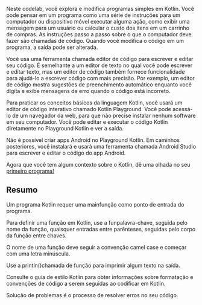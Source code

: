 Neste codelab, você explora e modifica programas simples em Kotlin. Você pode pensar em um programa como uma série de instruções para um computador ou dispositivo móvel executar alguma ação, como exibir uma mensagem para um usuário ou calcular o custo dos itens em um carrinho de compras. As instruções passo a passo sobre o que o computador deve fazer são chamadas de código. Quando você modifica o código em um programa, a saída pode ser alterada.

Você usa uma ferramenta chamada editor de código para escrever e editar seu código. É semelhante a um editor de texto no qual você pode escrever e editar texto, mas um editor de código também fornece funcionalidade para ajudá-lo a escrever código com mais precisão. Por exemplo, um editor de código mostra sugestões de preenchimento automático enquanto você digita e exibe mensagens de erro quando o código está incorreto.

Para praticar os conceitos básicos da linguagem Kotlin, você usará um editor de código interativo chamado Kotlin Playground. Você pode acessá-lo de um navegador da web, para que não precise instalar nenhum software em seu computador. Você pode editar e executar o código Kotlin diretamente no Playground Kotlin e ver a saída.

Não é possível criar apps Android no Playground Kotlin. Em caminhos posteriores, você instalará e usará uma ferramenta chamada Android Studio para escrever e editar o código do app Android.

Agora que você tem algum contexto sobre o Kotlin, dê uma olhada no seu [primeiro programa!](https://github.com/octoelli/codelab/blob/main/introducao/Hello_world.kt)

## Resumo

Um programa Kotlin requer uma mainfunção como ponto de entrada do programa.

Para definir uma função em Kotlin, use a funpalavra-chave, seguida pelo nome da função, quaisquer entradas entre parênteses, seguidas pelo corpo da função entre chaves.

O nome de uma função deve seguir a convenção camel case e começar com uma letra minúscula.

Use a println()chamada de função para imprimir algum texto na saída.

Consulte o guia de estilo Kotlin para obter informações sobre formatação e convenções de código a serem seguidas ao codificar em Kotlin.

Solução de problemas é o processo de resolver erros no seu código.

